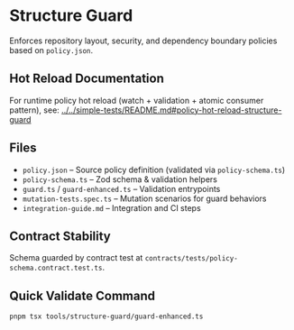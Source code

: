 # Structure Guard

Enforces repository layout, security, and dependency boundary policies based on `policy.json`.

## Hot Reload Documentation

For runtime policy hot reload (watch + validation + atomic consumer pattern), see:
[../../simple-tests/README.md#policy-hot-reload-structure-guard](../../simple-tests/README.md#policy-hot-reload-structure-guard)

## Files

- `policy.json` – Source policy definition (validated via `policy-schema.ts`)
- `policy-schema.ts` – Zod schema & validation helpers
- `guard.ts` / `guard-enhanced.ts` – Validation entrypoints
- `mutation-tests.spec.ts` – Mutation scenarios for guard behaviors
- `integration-guide.md` – Integration and CI steps

## Contract Stability

Schema guarded by contract test at `contracts/tests/policy-schema.contract.test.ts`.

## Quick Validate Command

```bash
pnpm tsx tools/structure-guard/guard-enhanced.ts
```
